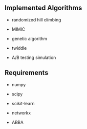Implemented Algorithms
---

- randomized hill climbing

- MIMIC

- genetic algorithm

- twiddle

- A/B testing simulation


Requirements
---

- numpy

- scipy

- scikit-learn

- networkx

- ABBA
